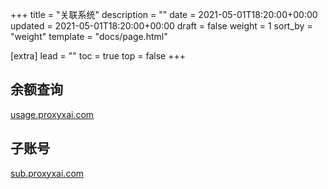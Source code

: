 +++
title = "关联系统"
description = ""
date = 2021-05-01T18:20:00+00:00
updated = 2021-05-01T18:20:00+00:00
draft = false
weight = 1
sort_by = "weight"
template = "docs/page.html"

[extra]
lead = ""
toc = true
top = false
+++

## 余额查询

[usage.proxyxai.com](https://usage.proxyxai.com)

## 子账号

[sub.proxyxai.com](https://sub.proxyxai.com)
